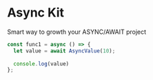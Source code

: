 # Async Kit

Smart way to growth your ASYNC/AWAIT project

```js
const func1 = async () => {
  let value = await AsyncValue(10);  
  
  console.log(value)
};
```
